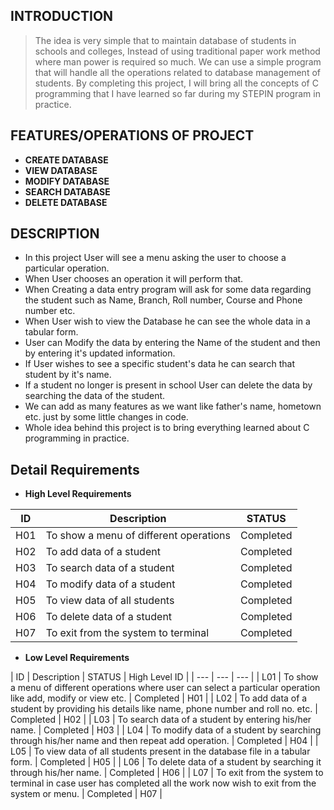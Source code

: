 ## INTRODUCTION
>The idea is very simple that to maintain database of students in schools and colleges, Instead of using traditional paper work method where man power is required so much. We can use a simple program that will handle all the operations related to database management of students.
>By completing this project, I will bring all the concepts of C programming that I have learned so far during my STEPIN program in practice.

## FEATURES/OPERATIONS OF PROJECT
- **CREATE DATABASE**
- **VIEW DATABASE**
- **MODIFY DATABASE**
- **SEARCH DATABASE**
- **DELETE DATABASE**

## DESCRIPTION
- In this project User will see a menu asking the user to choose a particular operation. 
- When User chooses an operation it will perform that. 
- When Creating a data entry program will ask for some data regarding the student such as Name, Branch, Roll number, Course and Phone number etc. 
- When User wish to view the Database he can see the whole data in a tabular form. 
- User can Modify the data by entering the Name of the student and then by entering it's updated information.
- If User wishes to see a specific student's data he can search that student by it's name.
- If a student no longer is present in school User can delete the data by searching the data of the student.
- We can add as many features as we want like father's name, hometown etc. just by some little changes in code.
- Whole idea behind this project is to bring everything learned about C programming in practice.

## Detail Requirements

- **High Level Requirements**

| ID | Description | STATUS |
| --- | --- | --- |
| H01 | To show a menu of different operations | Completed |
| H02 | To add data of a student | Completed |
| H03 | To search data of a student | Completed |
| H04 | To modify data of a student | Completed |
| H05 | To view data of all students | Completed |
| H06 | To delete data of a student | Completed |
| H07 | To exit from the system to terminal | Completed |

- **Low Level Requirements**

| ID | Description | STATUS | High Level ID |
| --- | --- | --- |
| L01 | To show a menu of different operations where user can select a particular operation like add, modify or view etc. | Completed | H01 |
| L02 | To add data of a student by providing his details like name, phone number and roll no. etc. | Completed | H02 |
| L03 | To search data of a student by entering his/her name. | Completed | H03 |
| L04 | To modify data of a student by searching through his/her name and then repeat add operation. | Completed | H04 |
| L05 | To view data of all students present in the database file in a tabular form. | Completed | H05 |
| L06 | To delete data of a student by searching it through his/her name. | Completed | H06 |
| L07 | To exit from the system to terminal in case user has completed all the work now wish to exit from the system or menu. | Completed | H07 |

